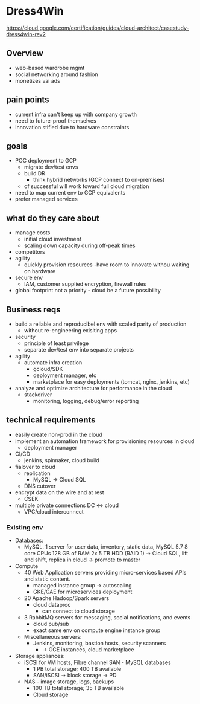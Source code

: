 # Dress4Win

https://cloud.google.com/certification/guides/cloud-architect/casestudy-dress4win-rev2

## Overview

- web-based wardrobe mgmt
- social networking around fashion
- monetizes vai ads

## pain points

- current infra can't keep up with company growth
- need to future-proof themselves
- innovation stified due to hardware constraints

## goals

- POC deployment to GCP
    - migrate dev/test envs
    - build DR
        - think hybrid networks (GCP connect to on-premises)
    - of successful will work toward full cloud migration
- need to map current env to GCP equivalents
- prefer managed services

## what do they care about

- manage costs
    - initial cloud investment
    - scaling down capacity during off-peak times
- competitors
- agility
    - quickly provision resources
     -have room to innovate withou waiting on hardware
- secure env
    - IAM, customer supplied encryption, firewall rules
- global footprint not a priority - cloud be a future possibility

## Business reqs

- build a reliable and reproducibel env with scaled parity of production
    - without re-engineering exisiting apps
- security
    - principle of least privilege
    - separate dev/test env into separate projects
- agility
    - automate infra creation
        - gcloud/SDK
        - deployment manager, etc
        - marketplace for easy deployments (tomcat, nginx, jenkins, etc)
- analyze and optimize architecture for performance in the cloud
    - stackdriver
        - monitoring, logging, debug/error reporting

## technical requirements

- easily create non-prod in the cloud
- implement an automation framework for provisioning resources in cloud
    - deployment manager
- CI/CD
    - jenkins, spinnaker, cloud build
- fialover to cloud
    - replication
        - MySQL -> Cloud SQL
    - DNS cutover
- encrypt data on the wire and at rest
    - CSEK
- multiple private connections DC <-> cloud
    - VPC/cloud interconnect

### Existing env

- Databases:
    - MySQL. 1 server for user data, inventory, static data, MySQL 5.7 8 core CPUs 128 GB of RAM 2x 5 TB HDD (RAID 1)
        -> Cloud SQL, lift and shift, replica in cloud -> promote to master
- Compute
    - 40 Web Application servers providing micro-services based APIs and static content.
        - managed instance group -> autoscaling
        - GKE/GAE for microservices deployment
    - 20 Apache Hadoop/Spark servers
        - cloud dataproc
            - can connect to cloud storage
    - 3 RabbitMQ servers for messaging, social notifications, and events
        - cloud pub/sub
        - exact same env on compute engine instance group
    - Miscellaneous servers:
        - Jenkins, monitoring, bastion hosts, security scanners
            - -> GCE instances, cloud marketplace
- Storage appliances:
    - iSCSI for VM hosts, Fibre channel SAN - MySQL databases
        - 1 PB total storage; 400 TB available
        - SAN/iSCSI -> block storage -> PD
    - NAS - image storage, logs, backups
        - 100 TB total storage; 35 TB available
        - Cloud storage

